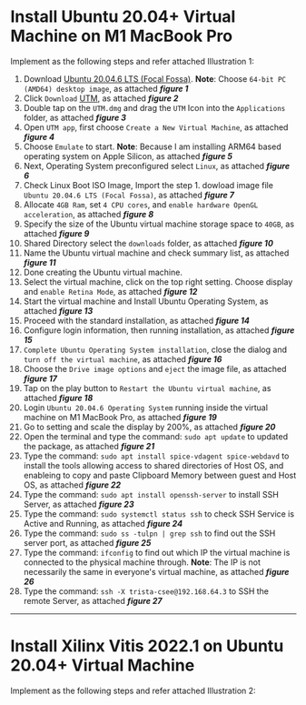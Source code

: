 # Install Ubuntu 20.04+ Virtual Machine on M1 MacBook Pro

Implement as the following steps and refer attached Illustration 1:
1. Download [Ubuntu 20.04.6 LTS (Focal Fossa)](https://releases.ubuntu.com/focal/).
   **Note**: Choose `64-bit PC (AMD64) desktop image`, as attached __*figure 1*__
2. Click `Download` [UTM](https://mac.getutm.app/), as attached __*figure 2*__
3. Double tap on the `UTM.dmg` and drag the `UTM` Icon into the `Applications` folder, as attached __*figure 3*__
4. Open `UTM app`, first choose `Create a New Virtual Machine`, as attached __*figure 4*__
5. Choose `Emulate` to start.
   **Note**: Because I am installing ARM64 based operating system on Apple Silicon, as attached __*figure 5*__
6. Next, Operating System preconfigured select `Linux`, as attached __*figure 6*__
7. Check Linux Boot ISO Image, Import the step 1. dowload image file `Ubuntu 20.04.6 LTS (Focal Fossa)`, as attached __*figure 7*__
8. Allocate `4GB Ram`, set `4 CPU cores`, and `enable hardware OpenGL acceleration`, as attached __*figure 8*__
9. Specify the size of the Ubuntu virtual machine storage space to `40GB`, as attached __*figure 9*__
10. Shared Directory select the `downloads` folder, as attached __*figure 10*__
11. Name the Ubuntu virtual machine and check summary list, as attached __*figure 11*__
12. Done creating the Ubuntu virtual machine. 
13. Select the virtual machine, click on the top right setting.
    Choose display and `enable Retina Mode`, as attached __*figure 12*__
14. Start the virtual machine and Install Ubuntu Operating System, as attached __*figure 13*__
15. Proceed with the standard installation, as attached __*figure 14*__
16. Configure login information, then running installation, as attached __*figure 15*__
17. `Complete Ubuntu Operating System installation`, close the dialog and `turn off the virtual machine`, as attached __*figure 16*__
18. Choose the `Drive image options` and `eject` the image file, as attached __*figure 17*__
19. Tap on the play button to `Restart the Ubuntu virtual machine`, as attached __*figure 18*__
20. Login `Ubuntu 20.04.6 Operating System` running inside the virtual machine on M1 MacBook Pro, as attached __*figure 19*__
21. Go to setting and scale the display by 200%, as attached __*figure 20*__
22. Open the terminal and type the command: `sudo apt update` to updated the package, as attached __*figure 21*__
23. Type the command: `sudo apt install spice-vdagent spice-webdavd` to install the tools allowing access to shared directories of Host OS, and enableing to copy and paste Clipboard Memory between guest and Host OS, as attached __*figure 22*__
23. Type the command: `sudo apt install openssh-server` to install SSH Server, as attached __*figure 23*__
24. Type the command: `sudo systemctl status ssh` to check SSH Service is Active and Running, as attached __*figure 24*__
25. Type the command: `sudo ss -tulpn | grep ssh` to find out the SSH server port, as attached __*figure 25*__
26. Type the command: `ifconfig` to find out which IP the virtual machine is connected to the physical machine through.
    **Note**: The IP is not necessarily the same in everyone's virtual machine, as attached __*figure 26*__
27. Type the command: `ssh -X trista-csee@192.168.64.3` to SSH the remote Server, as attached __*figure 27*__

---

# Install Xilinx Vitis 2022.1 on Ubuntu 20.04+ Virtual Machine

Implement as the following steps and refer attached Illustration 2:
